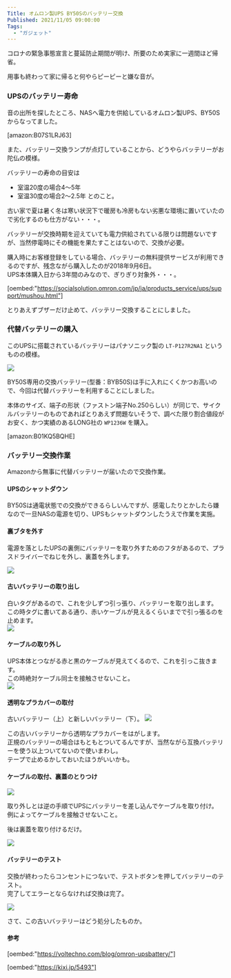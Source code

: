 ```yaml
---
Title: オムロン製UPS BY50Sのバッテリー交換
Published: 2021/11/05 09:00:00
Tags:
  - "ガジェット"
---
```


コロナの緊急事態宣言と蔓延防止期間が明け、所要のため実家に一週間ほど帰省。  

用事も終わって家に帰ると何やらピーピーと嫌な音が。  

<!-- more -->

### UPSのバッテリー寿命  
音の出所を探したところ、NASへ電力を供給しているオムロン製UPS、BY50Sからなってました。  

[amazon:B07S1LRJ63]

また、バッテリー交換ランプが点灯していることから、どうやらバッテリーがお陀仏の模様。  
 
 バッテリーの寿命の目安は
- 室温20度の場合4〜5年
- 室温30度の場合2〜2.5年
 とのこと。  
 
古い家で夏は暑く冬は寒い状況下で暖房も冷房もない劣悪な環境に置いていたので劣化するのも仕方がない・・・。  

バッテリーが交換時期を迎えていても電力供給されている限りは問題ないですが、当然停電時にその機能を果たすことはないので、交換が必要。  

購入時にお客様登録をしている場合、バッテリーの無料提供サービスが利用できるのですが、残念ながら購入したのが2018年9月6日。  
UPS本体購入日から3年間のみなので、ぎりぎり対象外・・・。  

[oembed:"https://socialsolution.omron.com/jp/ja/products_service/ups/support/mushou.html"]

とりあえずブザーだけ止めて、バッテリー交換することにしました。  

### 代替バッテリーの購入  

このUPSに搭載されているバッテリーはパナソニック製の `LT-P127R2NA1` というものの模様。  

![](oldbattery.jpg)   

BY50S専用の交換バッテリー(型番：BYB50S)は手に入れにくくかつお高いので、今回は代替バッテリーを利用することにしました。  

本体のサイズ、端子の形状（ファストン端子No.250らしい）が同じで、サイクルバッテリーのものであればとりあえず問題ないそうで、調べた限り割合値段がお安く、かつ実績のあるLONG社の `WP1236W` を購入。  

[amazon:B01KQ5BQHE]

### バッテリー交換作業  

Amazonから無事に代替バッテリーが届いたので交換作業。  


#### UPSのシャットダウン  

BY50Sは通電状態での交換ができるらしいんですが、感電したりとかしたら嫌なので一旦NASの電源を切り、UPSもシャットダウンしたうえで作業を実施。  

#### 裏ブタを外す  

電源を落としたUPSの裏側にバッテリーを取り外すためのフタがあるので、プラスドライバーでねじを外し、裏蓋を外します。  

![](backcover.jpg)   


#### 古いバッテリーの取り出し  
白いタグがあるので、これを少しずつ引っ張り、バッテリーを取り出します。  
この時タグに書いてある通り、赤いケーブルが見えるくらいまでで引っ張るのを止めます。  
![](reject.jpg)   

#### ケーブルの取り外し  
UPS本体とつながる赤と黒のケーブルが見えてくるので、これを引っこ抜きます。  
この時絶対ケーブル同士を接触させないこと。  
![](cable_reject.jpg)   

#### 透明なプラカバーの取付  
古いバッテリー（上）と新しいバッテリー（下）。
![](old_new_battery.jpg)   

この古いバッテリーから透明なプラカバーをはがします。  
正規のバッテリーの場合はもともとついてるんですが、当然ながら互換バッテリーを使う以上ついてないので使いまわし。    
テープで止めるかしておいたほうがいいかも。  

#### ケーブルの取付、裏蓋のとりつけ  

![](install_cable.jpg)   

取り外しとは逆の手順でUPSにバッテリーを差し込んでケーブルを取り付け。  
例によってケーブルを接触させないこと。  

後は裏蓋を取り付けるだけ。  

![](backcover_install.jpg)   

#### バッテリーのテスト  
交換が終わったらコンセントにつないで、テストボタンを押してバッテリーのテスト。  
完了してエラーとならなければ交換は完了。  

![](complete.jpg)   

さて、この古いバッテリーはどう処分したものか。

#### 参考

[oembed:"https://voltechno.com/blog/omron-upsbattery/"]

[oembed:"https://kixi.jp/5493"]